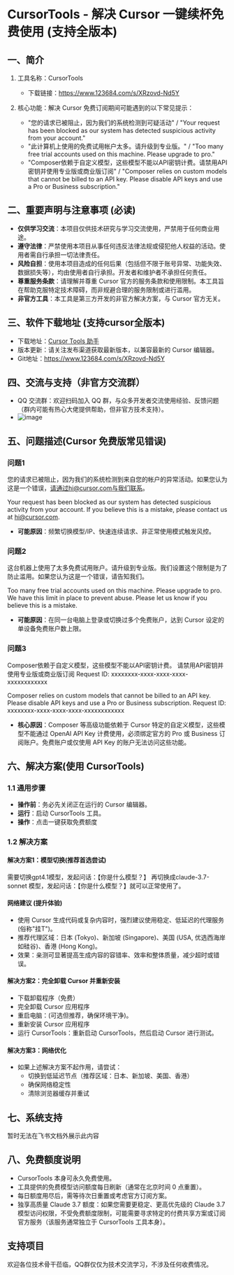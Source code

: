 # CursorTools - 解决 Cursor 一键续杯免费使用 (支持全版本)

## 一、简介

1. 工具名称：CursorTools
   - 下载链接：https://www.123684.com/s/XRzovd-Nd5Y

2. 核心功能：解决 Cursor 免费订阅期间可能遇到的以下常见提示：
   - "您的请求已被阻止，因为我们的系统检测到可疑活动" / "Your request has been blocked as our system has detected suspicious activity from your account."
   - "此计算机上使用的免费试用帐户太多。请升级到专业版。" / "Too many free trial accounts used on this machine. Please upgrade to pro."
   - "Composer依赖于自定义模型，这些模型不能以API密钥计费。请禁用API密钥并使用专业版或商业版订阅" / "Composer relies on custom models that cannot be billed to an API key. Please disable API keys and use a Pro or Business subscription."

## 二、重要声明与注意事项 (必读)

- **仅供学习交流**：本项目仅供技术研究与学习交流使用，严禁用于任何商业用途。
- **遵守法律**：严禁使用本项目从事任何违反法律法规或侵犯他人权益的活动。使用者需自行承担一切法律责任。
- **风险自担**：使用本项目造成的任何后果（包括但不限于账号异常、功能失效、数据损失等），均由使用者自行承担。开发者和维护者不承担任何责任。
- **尊重服务条款**：请理解并尊重 Cursor 官方的服务条款和使用限制。本工具旨在帮助克服特定技术障碍，而非规避合理的服务限制或进行滥用。
- **非官方工具**：本工具是第三方开发的非官方解决方案，与 Cursor 官方无关。

## 三、软件下载地址 (支持cursor全版本)

- 下载地址：[Cursor Tools 助手](https://www.123684.com/s/XRzovd-Yv5Y)
- 版本更新：请关注发布渠道获取最新版本，以兼容最新的 Cursor 编辑器。
- Git地址：https://www.123684.com/s/XRzovd-Nd5Y

## 四、交流与支持（非官方交流群）

- QQ 交流群：欢迎扫码加入 QQ 群，与众多开发者交流使用经验、反馈问题（群内可能有热心大佬提供帮助，但非官方技术支持）。
- ![image](https://github.com/user-attachments/assets/eab9c529-8bb7-41a8-936f-731b3bce3059)




## 五、问题描述(Cursor 免费版常见错误)

### 问题1
您的请求已被阻止，因为我们的系统检测到来自您的帐户的异常活动。如果您认为这是一个错误，请通过hi@cursor.com与我们联系。

Your request has been blocked as our system has detected suspicious activity from your account. If you believe this is a mistake, please contact us at hi@cursor.com.

- **可能原因**：频繁切换模型/IP、快速连续请求、非正常使用模式触发风控。

### 问题2
这台机器上使用了太多免费试用账户。请升级到专业版。我们设置这个限制是为了防止滥用。如果您认为这是一个错误，请告知我们。

Too many free trial accounts used on this machine. Please upgrade to pro. We have this limit in place to prevent abuse. Please let us know if you believe this is a mistake.

- **可能原因**：在同一台电脑上登录或切换过多个免费账户，达到 Cursor 设定的单设备免费账户数上限。

### 问题3
Composer依赖于自定义模型，这些模型不能以API密钥计费。
请禁用API密钥并使用专业版或商业版订阅
Request ID: xxxxxxxx-xxxx-xxxx-xxxx-xxxxxxxxxxxx

Composer relies on custom models that cannot be billed to an API key.
Please disable API keys and use a Pro or Business subscription.
Request ID: xxxxxxxx-xxxx-xxxx-xxxx-xxxxxxxxxxxx

- **核心原因**：Composer 等高级功能依赖于 Cursor 特定的自定义模型，这些模型不能通过 OpenAI API Key 计费使用，必须绑定官方的 Pro 或 Business 订阅账户。免费账户或仅使用 API Key 的账户无法访问这些功能。

## 六、解决方案(使用 CursorTools)

### 1.1 通用步骤
- **操作前**：务必先关闭正在运行的 Cursor 编辑器。
- **运行**：启动 CursorTools 工具。
- **操作**：点击一键获取免费额度

### 1.2 解决方案

#### 解决方案1：模型切换(推荐首选尝试)
需要切换gpt4.1模型，发起问话：【你是什么模型？】
再切换成claude-3.7-sonnet 模型，发起问话：【你是什么模型？】就可以正常使用了。

#### 网络建议 (提升体验)
- 使用 Cursor 生成代码或复杂内容时，强烈建议使用稳定、低延迟的代理服务 (俗称"挂T")。
- 推荐代理区域：日本 (Tokyo)、新加坡 (Singapore)、美国 (USA, 优选西海岸如硅谷)、香港 (Hong Kong)。
- 效果：亲测可显著提高生成内容的容错率、效率和整体质量，减少超时或错误。

#### 解决方案2：完全卸载 Cursor 并重新安装
- 下载卸载程序（免费）
- 完全卸载 Cursor 应用程序
- 重启电脑：(可选但推荐，确保环境干净)。
- 重新安装 Cursor 应用程序
- 运行 CursorTools：重新启动 CursorTools，然后启动 Cursor 进行测试。

#### 解决方案3：网络优化
- 如果上述解决方案不起作用，请尝试：
  - 切换到低延迟节点（推荐区域：日本、新加坡、美国、香港）
  - 确保网络稳定性
  - 清除浏览器缓存并重试

## 七、系统支持
暂时无法在飞书文档外展示此内容

## 八、免费额度说明
- CursorTools 本身可永久免费使用。
- 工具提供的免费模型访问额度每日刷新（通常在北京时间 0 点重置）。
- 每日额度用尽后，需等待次日重置或考虑官方订阅方案。
- 独享高质量 Claude 3.7 额度：如果您需要更稳定、更高优先级的 Claude 3.7 模型访问权限，不受免费额度限制，可能需要寻求特定的付费共享方案或订阅官方服务（该服务通常独立于 CursorTools 工具本身）。

## 支持项目

欢迎各位技术骨干莅临，QQ群仅仅为技术交流学习，不涉及任何收费情况。 
